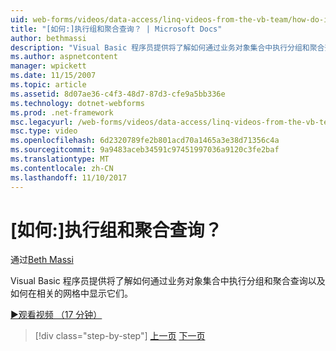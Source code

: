 ```yaml
---
uid: web-forms/videos/data-access/linq-videos-from-the-vb-team/how-do-i-perform-group-and-aggregate-queries
title: "[如何:]执行组和聚合查询？ | Microsoft Docs"
author: bethmassi
description: "Visual Basic 程序员提供将了解如何通过业务对象集合中执行分组和聚合查询以及如何在相关的网格中显示它们。"
ms.author: aspnetcontent
manager: wpickett
ms.date: 11/15/2007
ms.topic: article
ms.assetid: 8d07ae36-c4f3-48d7-87d3-cfe9a5bb336e
ms.technology: dotnet-webforms
ms.prod: .net-framework
msc.legacyurl: /web-forms/videos/data-access/linq-videos-from-the-vb-team/how-do-i-perform-group-and-aggregate-queries
msc.type: video
ms.openlocfilehash: 6d2320789fe2b801acd70a1465a3e38d71356c4a
ms.sourcegitcommit: 9a9483aceb34591c97451997036a9120c3fe2baf
ms.translationtype: MT
ms.contentlocale: zh-CN
ms.lasthandoff: 11/10/2017
---
```

<a name="how-do-i-perform-group-and-aggregate-queries"></a>[如何:]执行组和聚合查询？
====================
通过[Beth Massi](https://github.com/bethmassi)

Visual Basic 程序员提供将了解如何通过业务对象集合中执行分组和聚合查询以及如何在相关的网格中显示它们。

[&#9654;观看视频 （17 分钟）](https://channel9.msdn.com/Blogs/ASP-NET-Site-Videos/how-do-i-perform-group-and-aggregate-queries)

>[!div class="step-by-step"]
[上一页](how-do-i-get-started-with-linq.md)
[下一页](how-do-i-upgrade-visual-basic-projects-to-enable-linq.md)
